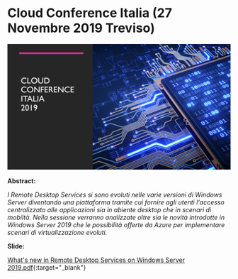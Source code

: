 # Cloud Conference Italia (27 Novembre 2019 Treviso)

![](CCI-2019-11-27.png)

__Abstract:__

*I Remote Desktop Services si sono evoluti nelle varie versioni di Windows Server diventando una piattaforma tramite cui fornire agli utenti l'accesso centralizzato alle applicazioni sia in abiente desktop che in scenari di mobiltà.
Nella sessione verranno analizzate oltre sia le novità introdotte in Windows Server 2019 che le possibilità offerte da Azure per implementare scenari di virtualizzazione evoluti.*

__Slide:__

[What's new in Remote Desktop Services on Windows Server 2019.pdf](What's%20new%20in%20Remote%20Desktop%20Services%20on%20Windows%20Server%202019.pdf){:target="_blank"}
